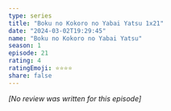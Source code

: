 ```yaml
---
type: series
title: "Boku no Kokoro no Yabai Yatsu 1x21"
date: "2024-03-02T19:29:45"
name: "Boku no Kokoro no Yabai Yatsu"
season: 1
episode: 21
rating: 4
ratingEmoji: ⭐️⭐️⭐️⭐️
share: false
---
```


*[No review was written for this episode]*
